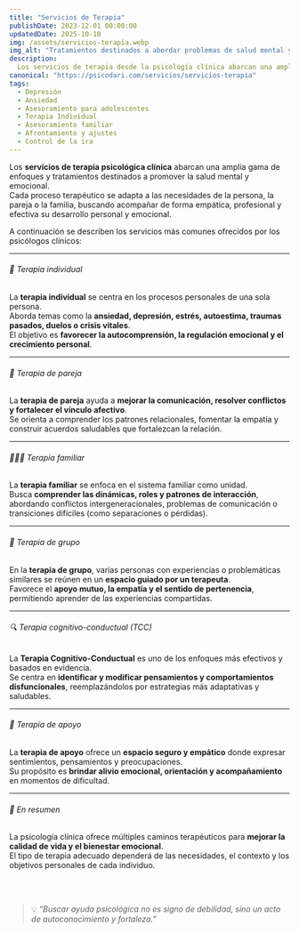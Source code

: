 ```yaml
---
title: "Servicios de Terapia"
publishDate: 2023-12-01 00:00:00
updatedDate: 2025-10-10
img: /assets/servicios-terapia.webp
img_alt: "Tratamientos destinados a abordar problemas de salud mental y emocional"
description:
  Los servicios de terapia desde la psicología clínica abarcan una amplia gama de enfoques y tratamientos destinados a abordar problemas de salud mental y emocional.\
canonical: "https://psicodari.com/servicios/servicios-terapia"
tags:
  - Depresión
  - Ansiedad
  - Asesoramiento para adolescentes
  - Terapia Individual
  - Asesoramiento familiar
  - Afrontamiento y ajustes
  - Control de la ira
---
```


Los **servicios de terapia psicológica clínica** abarcan una amplia gama de enfoques y tratamientos destinados a promover la salud mental y emocional.  
Cada proceso terapéutico se adapta a las necesidades de la persona, la pareja o la familia, buscando acompañar de forma empática, profesional y efectiva su desarrollo personal y emocional.

A continuación se describen los servicios más comunes ofrecidos por los psicólogos clínicos:

---

###### 🧠 Terapia individual

La **terapia individual** se centra en los procesos personales de una sola persona.  
Aborda temas como la **ansiedad, depresión, estrés, autoestima, traumas pasados, duelos o crisis vitales**.  
El objetivo es **favorecer la autocomprensión, la regulación emocional y el crecimiento personal**.

---

###### 💞 Terapia de pareja

La **terapia de pareja** ayuda a **mejorar la comunicación, resolver conflictos y fortalecer el vínculo afectivo**.  
Se orienta a comprender los patrones relacionales, fomentar la empatía y construir acuerdos saludables que fortalezcan la relación.

---

###### 👨‍👩‍👧 Terapia familiar

La **terapia familiar** se enfoca en el sistema familiar como unidad.  
Busca **comprender las dinámicas, roles y patrones de interacción**, abordando conflictos intergeneracionales, problemas de comunicación o transiciones difíciles (como separaciones o pérdidas).

---

###### 🤝 Terapia de grupo

En la **terapia de grupo**, varias personas con experiencias o problemáticas similares se reúnen en un **espacio guiado por un terapeuta**.  
Favorece el **apoyo mutuo, la empatía y el sentido de pertenencia**, permitiendo aprender de las experiencias compartidas.

---

###### 🔍 Terapia cognitivo-conductual (TCC)

La **Terapia Cognitivo-Conductual** es uno de los enfoques más efectivos y basados en evidencia.  
Se centra en **identificar y modificar pensamientos y comportamientos disfuncionales**, reemplazándolos por estrategias más adaptativas y saludables.

---
###### 💬 Terapia de apoyo

La **terapia de apoyo** ofrece un **espacio seguro y empático** donde expresar sentimientos, pensamientos y preocupaciones.  
Su propósito es **brindar alivio emocional, orientación y acompañamiento** en momentos de dificultad.

---

###### 🌱 En resumen

La psicología clínica ofrece múltiples caminos terapéuticos para **mejorar la calidad de vida y el bienestar emocional**.  
El tipo de terapia adecuado dependerá de las necesidades, el contexto y los objetivos personales de cada individuo.

<br>
<br>

> 💡 *“Buscar ayuda psicológica no es signo de debilidad, sino un acto de autoconocimiento y fortaleza.”*
